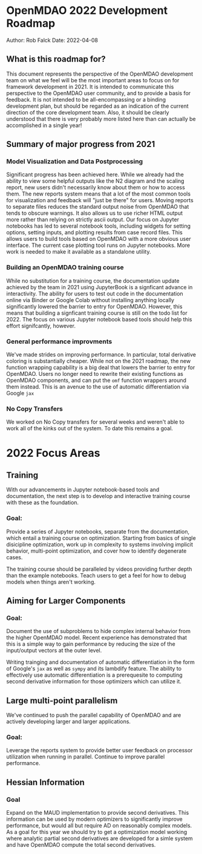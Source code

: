 OpenMDAO 2022 Development Roadmap
=================================

Author: Rob Falck
Date: 2022-04-08

## What is this roadmap for?
This document represents the perspective of the OpenMDAO development team on what we feel will be the most important areas to focus on for framework development in 2021.
It is intended to communicate this perspective to the OpenMDAO user community, and to provide a basis for feedback.
It is not intended to be all-encompassing or a binding  development plan, but should be regarded as an indication of the current direction of the core development team.
Also, it should be clearly understood that there is very probably more listed here than can actually be accomplished in a single year!

## Summary of major progress from 2021

### Model Visualization and Data Postprocessing

Significant progress has been achieved here.
While we already had the ability to view some helpful outputs like the N2 diagram and the scaling report, new users didn't necessarily know about them or how to access them.
The new reports system means that a lot of the most common tools for visualization and feedback will "just be there" for users.
Moving reports to separate files reduces the standard output noise from OpenMDAO that tends to obscure warnings.
It also allows us to use richer HTML output more rather than relying on strictly ascii output.
Our focus on Jupyter notebooks has led to several notebook tools, including widgets for setting options, setting inputs, and plotting results from case record files.
This allows users to build tools based on OpenMDAO with a more obvious user interface.
The current case plotting tool runs on Jupyter notebooks.  More work is needed to make it available as a standalone utility.

### Building an OpenMDAO training course

While no substitution for a training course, the documentation update achieved by the team in 2021 using JupyterBook
is a signficant advance in interactivity.
The ability for users to test out code in the documentation online via Binder or Google Colab without installing anything locally significantly lowered the barrier to entry for OpenMDAO.
However, this means that building a signficant training course is still on the todo list for 2022.
The focus on various Jupyter notebook based tools should help this effort signifcantly, however.

### General performance improvments

We've made strides on improving performance.  In particular, total derivative coloring is substantially cheaper.
While not on the 2021 roadmap, the new function wrapping capability is a big deal that lowers the barrier to entry for OpenMDAO.
Users no longer need to rewrite their existing functions as OpenMDAO components, and can put the `omf` function wrappers around them instead.
This is an avenue to the use of automatic differentiation via Google `jax`

### No Copy Transfers

We worked on No Copy transfers for several weeks and weren't able to work all of the kinks out of the system.
To date this remains a goal.

# 2022 Focus Areas

## Training

With our advancements in Jupyter notebook-based tools and documentation, the next step is to develop and interactive training course with these as the foundation.

### Goal:

Provide a series of Jupyter notebooks, separate from the documentation, which entail a training course on optimization.
Starting from basics of single disicipline optimization, work up in complexity to systems involving implicit behavior, multi-point optimization, and cover how to identify degenerate cases.

The training course should be paralleled by videos providing further depth than the example notebooks.
Teach users to get a feel for how to debug models when things aren't working.

## Aiming for Larger Components

### Goal:

Document the use of subproblems to hide complex internal behavior from the higher OpenMDAO model.
Recent experience has demonstrated that this is a simple way to gain performance by reducing the size of the input/output vectors at the outer level.

Writing trainging and documentation of automatic differentiation in the form of Google's `jax` as well as `sympy` and its lambdify feature.
The ability to effectively use automatic differentiation is a prerequesite to computing second derivative information for those optimizers which can utilize it.

## Large multi-point parallelism

We've continued to push the parallel capability of OpenMDAO and are actively developing larger and larger applications.

### Goal:
Leverage the reports system to provide better user feedback on processor utilization when running in parallel.
Continue to improve parallel performance.

## Hessian Information

### Goal

Expand on the MAUD implementation to provide second derivatives.
This information can be used by modern optimizers to significantly improve performance, but would all but require AD on reasonably complex models.
As a goal for this year we should try to get a optimization model working where analytic partial second derivatives are developed for a simle system and have OpenMDAO compute the total second derivatives.
